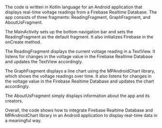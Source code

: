 The code is written in Kotlin language for an Android application that displays real-time voltage readings from a Firebase Realtime Database. The app consists of three fragments: ReadingFragment, GraphFragment, and AboutUsFragment. 

The MainActivity sets up the bottom navigation bar and sets the ReadingFragment as the default fragment. It also initializes Firebase in the onCreate method.

The ReadingFragment displays the current voltage reading in a TextView. It listens for changes in the voltage value in the Firebase Realtime Database and updates the TextView accordingly.

The GraphFragment displays a line chart using the MPAndroidChart library, which shows the voltage readings over time. It also listens for changes in the voltage value in the Firebase Realtime Database and updates the chart accordingly.

The AboutUsFragment simply displays information about the app and its creators.

Overall, the code shows how to integrate Firebase Realtime Database and MPAndroidChart library in an Android application to display real-time data in a meaningful way.
